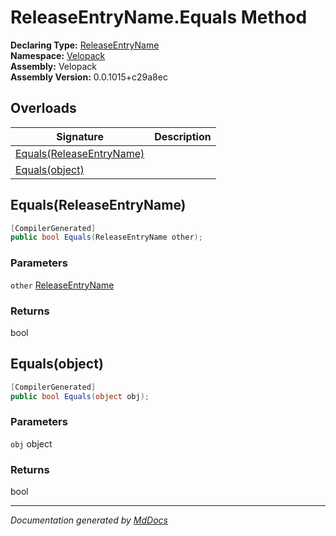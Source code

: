 ﻿<!--  
  <auto-generated>   
    The contents of this file were generated by a tool.  
    Changes to this file may be list if the file is regenerated  
  </auto-generated>   
-->

# ReleaseEntryName.Equals Method

**Declaring Type:** [ReleaseEntryName](../index.md)  
**Namespace:** [Velopack](../../index.md)  
**Assembly:** Velopack  
**Assembly Version:** 0.0.1015+c29a8ec

## Overloads

| Signature                                           | Description |
| --------------------------------------------------- | ----------- |
| [Equals(ReleaseEntryName)](#equalsreleaseentryname) |             |
| [Equals(object)](#equalsobject)                     |             |

## Equals(ReleaseEntryName)

```csharp
[CompilerGenerated]
public bool Equals(ReleaseEntryName other);
```

### Parameters

`other`  [ReleaseEntryName](../index.md)

### Returns

bool

## Equals(object)

```csharp
[CompilerGenerated]
public bool Equals(object obj);
```

### Parameters

`obj`  object

### Returns

bool

___

*Documentation generated by [MdDocs](https://github.com/ap0llo/mddocs)*
